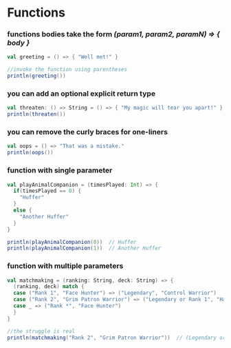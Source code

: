 # Functions

### functions bodies take the form _(param1, param2, paramN) => { body }_
```scala
val greeting = () => { "Well met!" }

//invoke the function using parentheses
println(greeting())
```

### you can add an optional explicit return type
```scala
val threaten: () => String = () => { "My magic will tear you apart!" }
println(threaten())
```

### you can remove the curly braces for one-liners
```scala
val oops = () => "That was a mistake."
println(oops())
```

### function with single parameter
```scala
val playAnimalCompanion = (timesPlayed: Int) => {
  if(timesPlayed == 0) {
    "Huffer"
  }
  else {
    "Another Huffer"
  }
}

println(playAnimalCompanion(0))  // Huffer
println(playAnimalCompanion(1))  // Another Huffer
```

### function with multiple parameters
```scala
val matchmaking = (ranking: String, deck: String) => {
  (ranking, deck) match {
  case ("Rank 1", "Face Hunter") => ("Legendary", "Control Warrior")
  case ("Rank 2", "Grim Patron Warrior") => ("Legendary or Rank 1", "Handlock")
  case _ => ("Rank *", "Face Hunter")
  }
}

//the struggle is real
println(matchmaking("Rank 2", "Grim Patron Warrior"))  // (Legendary or Rank 1, Handlock)
```
